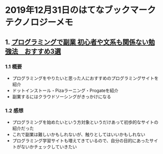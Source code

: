 # 2019年12月31日のはてなブックマークテクノロジーメモ

## 1. [プログラミングで副業 初心者や文系も関係ない勉強法　おすすめ3選](https://www.7mono.com/entry/programing_benkyou)

### 1.1 概要

- プログラミングをやりたいと思った人におすすめのプログラミングサイトを紹介
- ドットインストール・Pizaラーニング・Progateを紹介
- 副業するにはクラウドソーシングがきっかけになる

### 1.2 感想

- プログラミングを始めたいという方対象というだけあって初歩的なサイトの紹介だった
- これで副業は難しいかもしれないが、触りとしてはいいかもしれない
- プログラミング学習サイトも増えてきているので、自分の目的にあったサイトがないかチェックしていきたい


